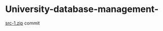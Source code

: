 # University-database-management-
[src-1.zip](https://github.com/user-attachments/files/15900045/src-1.zip)
commit

